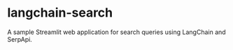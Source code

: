 # langchain-search
A sample Streamlit web application for search queries using LangChain and SerpApi.

